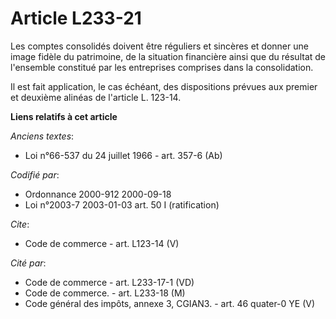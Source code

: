 # Article L233-21

Les comptes consolidés doivent être réguliers et sincères et donner une image fidèle du patrimoine, de la situation
financière ainsi que du résultat de l'ensemble constitué par les entreprises comprises dans la consolidation. 

Il est fait application, le cas échéant, des dispositions prévues aux premier et deuxième alinéas de l'article L. 123-14.

**Liens relatifs à cet article**

_Anciens textes_:

  - Loi n°66-537 du 24 juillet 1966 - art. 357-6 (Ab)

_Codifié par_:

  - Ordonnance 2000-912 2000-09-18
  - Loi n°2003-7 2003-01-03 art. 50 I (ratification)

_Cite_:

  - Code de commerce - art. L123-14 (V)

_Cité par_:

  - Code de commerce - art. L233-17-1 (VD)
  - Code de commerce. - art. L233-18 (M)
  - Code général des impôts, annexe 3, CGIAN3. - art. 46 quater-0 YE (V)

